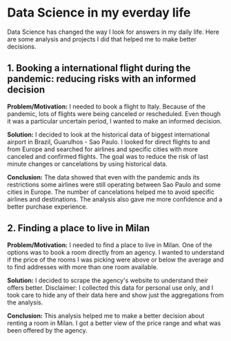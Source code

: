 # Data Science in my everday life

Data Science has changed the way I look for answers in my daily life. 
Here are some analysis and projects I did that helped me to make better decisions.


## 1. Booking a international flight during the pandemic: reducing risks with an informed decision

**Problem/Motivation:** I needed to book a flight to Italy. Because of the pandemic, lots of flights were being canceled or rescheduled. Even though it was a particular uncertain period, I wanted to make an informed decision.

**Solution:** I decided to look at the historical data of biggest international airport in Brazil, Guarulhos - Sao Paulo. I looked for direct flights to and from Europe and searched for airlines and specific cities with more canceled and confirmed flights. The goal was to reduce the risk of last minute changes or cancelations by using historical data. 

**Conclusion:** The data showed that even with the pandemic ands its restrictions some airlines were still operating between Sao Paulo and some cities in Europe. The number of cancelations helped me to avoid specific airlines and destinations. The analysis also gave me more confidence and a better purchase experience.



## 2. Finding a place to live in Milan

**Problem/Motivation:** I needed to find a place to live in Milan. One of the options was to book a room directly from an agency. I wanted to understand if the price of the rooms I was picking were above or below the average and to find addresses with more than one room available.

**Solution:** I decided to scrape the agency's website to understand their offers better. Disclaimer: I collected this data for personal use only, and I took care to hide any of their data here and show just the aggregations from the analysis.

**Conclusion:** This analysis helped me to make a better decision about renting a room in Milan. I got a better view of the price range and what was been offered by the agency.